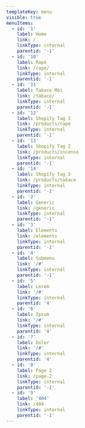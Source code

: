 ```yaml
---
templateKey: menu
visible: true
menuItems:
  - id: '1'
    label: Home
    link: /
    linkType: internal
    parentid: '-1'
  - id: '10'
    label: Rapé
    link: /rape/
    linkType: internal
    parentid: '-1'
  - id: '11'
    label: Tabaco Mói
    link: /tabaco/
    linkType: internal
    parentid: '-1'
  - id: '12'
    label: Shopify Tag 1
    link: /products/rape
    linkType: internal
    parentid: '-1'
  - id: '13'
    label: Shopify Tag 2
    link: /products/incenso
    linkType: internal
    parentid: '-1'
  - id: '14'
    label: Shopify Tag 3
    link: /products/tabaco
    linkType: internal
    parentid: '-1'
  - id: '2'
    label: Generic
    link: /generic
    linkType: internal
    parentid: '-1'
  - id: '3'
    label: Elements
    link: /elements
    linkType: internal
    parentid: '-1'
  - id: '4'
    label: Submenu
    link: '/#'
    linkType: internal
    parentid: '-1'
  - id: '5'
    label: Lorem
    link: '/#'
    linkType: internal
    parentid: '4'
  - id: '6'
    label: Ipsum
    link: '/#'
    linkType: internal
    parentid: '4'
  - id: '7'
    label: Dolor
    link: '/#'
    linkType: internal
    parentid: '4'
  - id: '8'
    label: Page 2
    link: /page-2
    linkType: internal
    parentid: '-1'
  - id: '9'
    label: '404'
    link: /404
    linkType: internal
    parentid: '-1'
---
```


